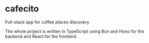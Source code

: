# cafecito
Full-stack app for coffee places discovery

The whole project is written in TypeScript using Bun and Hono for the backend and React for the frontend.